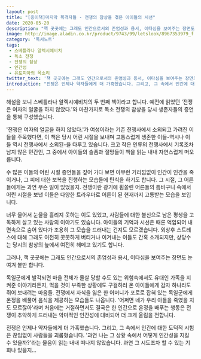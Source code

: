 ```yaml
---
layout: post
title: "[종이책]마지막 목격자들 - 전쟁의 참상을 겪은 아이들의 시선"
date: 2020-05-20
description: "책 곳곳에는 그래도 인간으로서의 존엄성과 용서, 이타심을 보여주는 장면도 눈여겨 볼만 합니다."
image: http://image.aladin.co.kr/product/9743/99/letslook/8967353979_f.jpg
category: '독서노트'
tags: 
 - 스베틀라나 알렉시예비치
 - 독소 전쟁
 - 전쟁의 참상
 - 인간성
 - 유토피아의 목소리
twitter_text: '책 곳곳에는 그래도 인간으로서의 존엄성과 용서, 이타심을 보여주는 장면도 눈여겨 볼만 합니다.'
introduction: "전쟁은 언제나 약자들에게 더 가혹했습니다. 그리고, 그 속에서 인간에 대한 도덕적 시험은 끊임없이 사람들을 괴롭혔습니다."
---
```


해설을 보니 스베틀라나 알렉시예비치의 두 번째 책이라고 합니다. 예전에 읽었던 '전쟁은 여자의 얼굴을 하지 않았다.'와 마찬가지로 독소 전쟁의 참상을 당시 생존자들의 증언을 통해 구성했습니다.

'전쟁은 여자의 얼굴을 하지 않았다.'가 여성이라는 기존 전쟁사에서 소외되고 가려진 이들을 주목했다면, 이 책은 당시 어린 시절을 보내며 고통스럽게 생존한 이들-역시나 이들 역시 전쟁사에서 소외된-을 다루고 있습니다. 크고 작은 인류의 전쟁사에서 기록조차 남지 않은 민간인, 그 중에서 아이들의 슬픔과 절망들이 책을 읽는 내내 자연스럽게 떠오릅니다.

수 많은 이들의 어린 시절 증언들을 짚어 가다 보면 아무런 거리낌없이 인간이 인간을 죽이거나, 그 피에 대한 보복을 진행하는 모습들에 탄식을 하기도 합니다. 그 시절, 그 어른들에게는 과연 무슨 일이 있었을지. 전쟁이란 광기에 휩쓸린 어른들의 틈바구니 속에서 어린 시절을 보낸 이들은 다양한 트라우마로 어른이 된 현재까지 고통받는 모습을 보입니다.

너무 울어서 눈물을 흘리지 못하는 이도 있었고, 사람들에 대한 불신으로 남은 평생을 고독하게 살고 있는 사람의 이야기도 있습니다. 아이들의 기억과 시선은 때론 억압되어 내면속으로 숨어 있다가 조용히 그 모습을 드러내는 건지도 모르겠습니다. 외상후 스트레스에 대해 그래도 여전히 꿋꿋하게 버티거나 이겨내는 이들도 간혹 소개되지만, 상당수는 당시의 참상의 늪에서 여전히 헤메고 있기도 합니다.

그러나, 책 곳곳에는 그래도 인간으로서의 존엄성과 용서, 이타심을 보여주는 장면도 눈여겨 볼만 합니다.

독일군에게 발각되면 마을 전체가 몰살 당할 수도 있는 위험속에서도 유대인 가족을 지켜준 이야기라든지, 먹을 것이 부족한 상황에도 구걸하러 온 아이들에게 감자 하나라도 쥐어 보내려는 마음들. 전쟁에서 자식을 잃은 한 어머니가 포로로 잡혀 있는 독일군에게 온정을 배풀어 음식을 제공하는 모습들도 나옵니다. '어쩌면 네가 우리 아들을 죽였을 지도 모르잖아'라며 처음에는 거절하면서도 결국은 한 인간으로 온정을 배푸는 행동은 전쟁이 추악하게 드러내는 악마적인 인간성에 대비되어 더 크게 울림을 전합니다.

전쟁은 언제나 약자들에게 더 가혹했습니다. 그리고, 그 속에서 인간에 대한 도덕적 시험은 끊임없이 사람들을 괴롭혔습니다. '과연 나는 그 상황 속에서 어떻게 인간성을 지킬 수 있을까?'라는 물음이 읽는 내내 떠나지 않았습니다. 과연 그 시도조차 할 수 있는 기회나 있을지...